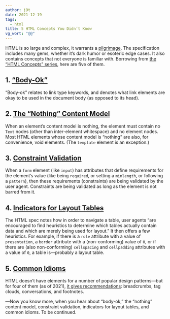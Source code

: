 ```yaml
---
author: j9t
date: 2021-12-19
tags:
  - html
title: 5 HTML Concepts You Didn’t Know
vg_wort: "@@"
---
```

HTML is so large and complex, it warrants a [pilgrimage](https://meiert.com/en/blog/web-developer-pilgrimage/). The specification includes many gems, whether it’s dark humor or esoteric edge cases. It also contains concepts that not everyone is familiar with. Borrowing from [the “HTML Concepts” series](https://cse.google.com/cse?cx=007435340685329731950%3Auo6twvdbp_m&q=%22html+concepts%22), here are five of them.

## 1. [“Body-Ok”](https://meiert.com/en/blog/html-body-ok/)

“Body-ok” relates to link type keywords, and denotes what link elements are okay to be used in the document body (as opposed to its head).

## 2. [The “Nothing” Content Model](https://meiert.com/en/blog/html-nothing-content-model/)

When an element’s content model is nothing, the element must contain no `Text` nodes (other than inter-element whitespace) and no element nodes. Most HTML elements whose content model is “nothing” are also, for convenience, void elements. (The `template` element is an exception.)

## 3. [Constraint Validation](https://meiert.com/en/blog/html-constraint-validation/)

When a `form` element (like `input`) has attributes that define requirements for the element’s value (like being `required`, or setting a `minlength`, or following a `pattern`), then these requirements (constraints) are being validated by the user agent. Constraints are being validated as long as the element is not barred from it.

## 4. [Indicators for Layout Tables](https://meiert.com/en/blog/html-layout-table-indicators/)

The HTML spec notes how in order to navigate a table, user agents “are encouraged to find heuristics to determine which tables actually contain data and which are merely being used for layout.” It then offers a few heuristics. For example, if there is a `role` attribute with a value of `presentation`, a `border` attribute with a (non-conforming) value of `0`, or if there are (also non-conforming) `cellspacing` and `cellpadding` attributes with a value of `0`, a table is—probably a layout table.

## 5. [Common Idioms](https://meiert.com/en/blog/html-common-idioms/)

HTML doesn’t have elements for a number of popular design patterns—but for four of them (as of 2021), [it gives recommendations](https://html.spec.whatwg.org/multipage/semantics-other.html#common-idioms): breadcrumbs, tag clouds, conversations, and footnotes.

—Now you know more, when you hear about “body-ok,” the “nothing” content model, constraint validation, indicators for layout tables, and common idioms. To be continued.